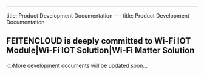 ---
title: Product Development Documentation
--- title: Product Development Documentation


## FEITENCLOUD is deeply committed to Wi-Fi IOT Module|Wi-Fi IOT Solution|Wi-Fi Matter Solution 


👈More development documents will be updated soon...

